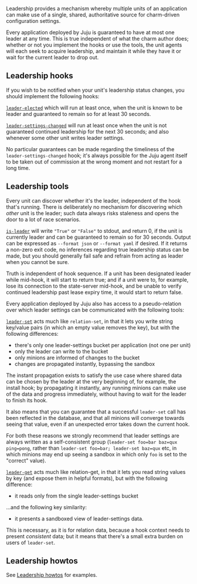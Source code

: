 Leadership provides a mechanism whereby multiple units of an application can make use of a single, shared, authoritative source for charm-driven configuration settings.

Every application deployed by Juju is guaranteed to have at most one leader at any time. This is true independent of what the charm author does; whether or not you implement the hooks or use the tools, the unit agents will each seek to acquire leadership, and maintain it while they have it or wait for the current leader to drop out.

<h2 id="heading--leadership-hooks">Leadership hooks</h2>

If you wish to be notified when your unit's leadership status changes, you should implement the following hooks:

[`leader-elected`](/t/charm-hooks/1040#heading--leader-elected)
which will run at least once, when the unit is known to be leader and guaranteed to remain so for at least 30 seconds.

[`leader-settings-changed`](/t/charm-hooks/1040#heading--leader-settings-changed)
will run at least once when the unit is not guaranteed continued leadership for the next 30 seconds; and also whenever some other unit writes leader settings.

No particular guarantees can be made regarding the timeliness of the `leader-settings-changed` hook; it's always possible for the Juju agent itself to be taken out of commission at the wrong moment and not restart for a long time.

<h2 id="heading--leadership-tools">Leadership tools</h2>

Every unit can discover whether it's the leader, independent of the hook that's running. There is deliberately no mechanism for discovering which *other* unit is the leader; such data always risks staleness and opens the door to a lot of race scenarios.

[`is-leader`](/t/hook-tools/1163#heading--is-leader)
will write `"True"` or `"False"` to stdout, and return 0, if the unit is currently leader and can be guaranteed to remain so for 30 seconds. Output can be expressed as `--format json` or `--format yaml` if desired. If it returns a non-zero exit code, no inferences regarding true leadership status can be made, but you should generally fail safe and refrain from acting as leader when you cannot be sure.

Truth is independent of hook sequence. If a unit has been designated leader while mid-hook, it will start to return true; and if a unit were to, for example, lose its connection to the state-server mid-hook, and be unable to verify continued leadership past lease expiry time, it would start to return false.

Every application deployed by Juju also has access to a pseudo-relation over which leader settings can be communicated with the following tools:

[`leader-set`](/t/hook-tools/1163#heading--leader-set)
acts much like `relation-set`, in that it lets you write string key/value pairs (in which an empty value removes the key), but with the following differences:

-   there's only one leader-settings bucket per application (not one per unit)
-   only the leader can write to the bucket
-   only minions are informed of changes to the bucket
-   changes are propagated instantly, bypassing the sandbox

The instant propagation exists to satisfy the use case where shared data can be chosen by the leader at the very beginning of, for example, the install hook; by propagating it instantly, any running minions can make use of the data and progress immediately, without having to wait for the leader to finish its hook.

It also means that you can guarantee that a successful `leader-set` call has been reflected in the database, and that all minions will converge towards seeing that value, even if an unexpected error takes down the current hook.

For both these reasons we strongly recommend that leader settings are always written as a self-consistent group (`leader-set foo=bar baz=qux ping=pong`, rather than `leader-set foo=bar; leader-set baz=qux` etc, in which minions may end up seeing a sandbox in which only `foo` is set to the "correct" value).

[`leader-get`](/t/hook-tools/1163#heading--leader-get)
acts much like relation-get, in that it lets you read string values by key (and expose them in helpful formats), but with the following difference:

-   it reads only from the single leader-settings bucket

...and the following key similarity:

-   it presents a sandboxed view of leader-settings data.

This is necessary, as it is for relation data, because a hook context needs to present *consistent* data; but it means that there's a small extra burden on users of `leader-set`.

<h2 id="heading--leadership-howtos">Leadership howtos</h2>

See [Leadership howtos](/t/leadership-howtos/1123) for examples.

<!-- LINKS -->
